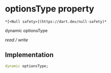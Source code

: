 


# optionsType property




    *[<Null safety>](https://dart.dev/null-safety)*


dynamic optionsType
  
_read / write_






## Implementation

```dart
dynamic optionsType;


```







